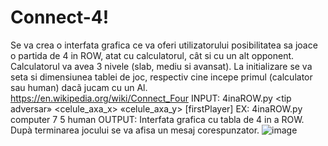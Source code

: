 # Connect-4!

Se va crea o interfata grafica ce va oferi utilizatorului posibilitatea sa joace o partida de 4 in
ROW, atat cu calculatorul, cât si cu un alt opponent. Calculatorul va avea 3 nivele (slab, mediu si avansat). La initializare se va seta si dimensiunea tablei de joc, respectiv cine incepe
primul (calculator sau human) dacã jucam cu un Al.
https://en.wikipedia.org/wiki/Connect_Four
INPUT: 4inaROW.py <tip adversar» <celule_axa_x> «celule_axa_y> [firstPlayer]
EX: 4inaROW.py computer 7 5 human
OUTPUT: Interfata grafica cu tabla de 4 in a ROW. Dupà terminarea jocului se va afisa un
mesaj corespunzator.
![image](https://github.com/Oana-Florentina/4-in-a-Row/assets/121244115/c8f27dfb-6d62-4976-a5d5-94c172eae198)
